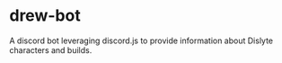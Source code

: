 # drew-bot
A discord bot leveraging discord.js to provide information about Dislyte characters and builds.
